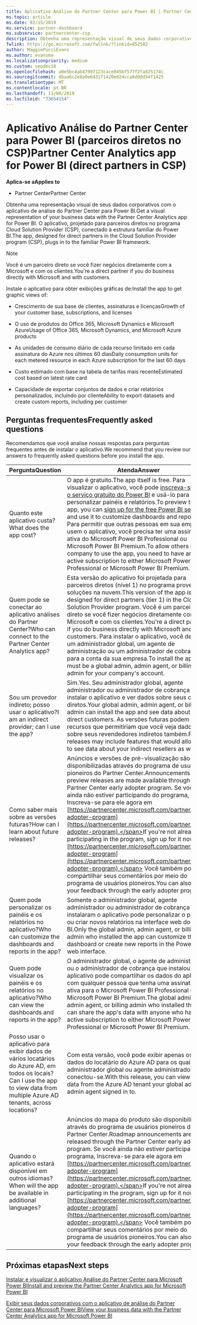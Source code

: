 ```yaml
---
title: Aplicativo Análise do Partner Center para Power BI | Partner Center
ms.topic: article
ms.date: 03/15/2019
ms.service: partner-dashboard
ms.subservice: partnercenter-csp
description: Obtenha uma representação visual de seus dados corporativos com o aplicativo de análise do Partner Center para Power BI.
fwlink: https://go.microsoft.com/fwlink/?linkid=852582
author: MaggiePucciEvans
ms.author: evansma
ms.localizationpriority: medium
ms.custom: seodec18
ms.openlocfilehash: a0e5bc4ab47997123cace045bf577f2fa825174c
ms.sourcegitcommit: dbaa6c2e8a0e6431f1420e024cca6d0dd54f1425
ms.translationtype: MT
ms.contentlocale: pt-BR
ms.lasthandoff: 11/06/2019
ms.locfileid: "73654154"
---
```

# <a name="partner-center-analytics-app-for-power-bi-direct-partners-in-csp"></a><span data-ttu-id="bd56b-103">Aplicativo Análise do Partner Center para Power BI (parceiros diretos no CSP)</span><span class="sxs-lookup"><span data-stu-id="bd56b-103">Partner Center Analytics app for Power BI (direct partners in CSP)</span></span>

<span data-ttu-id="bd56b-104">**Aplica-se a**</span><span class="sxs-lookup"><span data-stu-id="bd56b-104">**Applies to**</span></span>

- <span data-ttu-id="bd56b-105">Partner Center</span><span class="sxs-lookup"><span data-stu-id="bd56b-105">Partner Center</span></span>

<span data-ttu-id="bd56b-106">Obtenha uma representação visual de seus dados corporativos com o aplicativo de análise do Partner Center para Power BI.</span><span class="sxs-lookup"><span data-stu-id="bd56b-106">Get a visual representation of your business data with the Partner Center Analytics app for Power BI.</span></span> <span data-ttu-id="bd56b-107">O aplicativo, projetado para parceiros diretos no programa Cloud Solution Provider (CSP), conectado à estrutura familiar do Power BI.</span><span class="sxs-lookup"><span data-stu-id="bd56b-107">The app, designed for direct partners in the Cloud Solution Provider program (CSP), plugs in to the familiar Power BI framework.</span></span> 

> [!NOTE]  
> <span data-ttu-id="bd56b-108">Você é um parceiro direto se você fizer negócios diretamente com a Microsoft e com os clientes.</span><span class="sxs-lookup"><span data-stu-id="bd56b-108">You're a direct partner if you do business directly with Microsoft and with customers.</span></span> 

<span data-ttu-id="bd56b-109">Instale o aplicativo para obter exibições gráficas de:</span><span class="sxs-lookup"><span data-stu-id="bd56b-109">Install the app to get graphic views of:</span></span> 

-   <span data-ttu-id="bd56b-110">Crescimento de sua base de clientes, assinaturas e licenças</span><span class="sxs-lookup"><span data-stu-id="bd56b-110">Growth of your customer base, subscriptions, and licenses</span></span>

-   <span data-ttu-id="bd56b-111">O uso de produtos do Office 365, Microsoft Dynamics e Microsoft Azure</span><span class="sxs-lookup"><span data-stu-id="bd56b-111">Usage of Office 365, Microsoft Dynamics, and Microsoft Azure products</span></span>

-   <span data-ttu-id="bd56b-112">As unidades de consumo diário de cada recurso limitado em cada assinatura do Azure nos últimos 60 dias</span><span class="sxs-lookup"><span data-stu-id="bd56b-112">Daily consumption units for each metered resource in each Azure subscription for the last 60 days</span></span>

-   <span data-ttu-id="bd56b-113">Custo estimado com base na tabela de tarifas mais recente</span><span class="sxs-lookup"><span data-stu-id="bd56b-113">Estimated cost based on latest rate card</span></span>

-   <span data-ttu-id="bd56b-114">Capacidade de exportar conjuntos de dados e criar relatórios personalizados, incluindo por cliente</span><span class="sxs-lookup"><span data-stu-id="bd56b-114">Ability to export datasets and create custom reports, including per customer</span></span>

## <a name="frequently-asked-questions"></a><span data-ttu-id="bd56b-115">Perguntas frequentes</span><span class="sxs-lookup"><span data-stu-id="bd56b-115">Frequently asked questions</span></span>

<span data-ttu-id="bd56b-116">Recomendamos que você analise nossas respostas para perguntas frequentes antes de instalar o aplicativo.</span><span class="sxs-lookup"><span data-stu-id="bd56b-116">We recommend that you review our answers to frequently asked questions before you install the app.</span></span> 

| <span data-ttu-id="bd56b-117">**Pergunta**</span><span class="sxs-lookup"><span data-stu-id="bd56b-117">**Question**</span></span> | <span data-ttu-id="bd56b-118">**Atenda**</span><span class="sxs-lookup"><span data-stu-id="bd56b-118">**Answer**</span></span> |
| --- | ---------- |
| <span data-ttu-id="bd56b-119">Quanto este aplicativo custa?</span><span class="sxs-lookup"><span data-stu-id="bd56b-119">What does the app cost?</span></span> | <span data-ttu-id="bd56b-120">O app é gratuito.</span><span class="sxs-lookup"><span data-stu-id="bd56b-120">The app itself is free.</span></span> <span data-ttu-id="bd56b-121">Para visualizar o aplicativo, você pode [inscreva-se para o serviço gratuito do Power BI](https://go.microsoft.com/fwlink/p/?linkid=845347) e usá-lo para personalizar painéis e relatórios.</span><span class="sxs-lookup"><span data-stu-id="bd56b-121">To preview the app, you can [sign up for the free Power BI service](https://go.microsoft.com/fwlink/p/?linkid=845347) and use it to customize dashboards and reports.</span></span> <span data-ttu-id="bd56b-122">Para permitir que outras pessoas em sua empresa usem o aplicativo, você precisa ter uma assinatura ativa do Microsoft Power BI Professional ou Microsoft Power BI Premium.</span><span class="sxs-lookup"><span data-stu-id="bd56b-122">To allow others in your company to use the app, you need to have an active subscription to either Microsoft Power BI Professional or Microsoft Power BI Premium.</span></span> |
| <span data-ttu-id="bd56b-123">Quem pode se conectar ao aplicativo análises do Partner Center?</span><span class="sxs-lookup"><span data-stu-id="bd56b-123">Who can connect to the Partner Center Analytics app?</span></span> | <span data-ttu-id="bd56b-124">Esta versão do aplicativo foi projetada para parceiros diretos (nível 1) no programa provedor de soluções na nuvem.</span><span class="sxs-lookup"><span data-stu-id="bd56b-124">This version of the app is designed for direct partners (tier 1) in the Cloud Solution Provider program.</span></span> <span data-ttu-id="bd56b-125">Você é um parceiro direto se você fizer negócios diretamente com a Microsoft e com os clientes.</span><span class="sxs-lookup"><span data-stu-id="bd56b-125">You're a direct partner if you do business directly with Microsoft and with customers.</span></span> <span data-ttu-id="bd56b-126">Para instalar o aplicativo, você deve ser um administrador global, um agente de administração ou um administrador de cobrança para a conta da sua empresa.</span><span class="sxs-lookup"><span data-stu-id="bd56b-126">To install the app, you must be a global admin, admin agent, or billing admin for your company's account.</span></span> |
| <span data-ttu-id="bd56b-127">Sou um provedor indireto; posso usar o aplicativo?</span><span class="sxs-lookup"><span data-stu-id="bd56b-127">I am an indirect provider; can I use the app?</span></span> | <span data-ttu-id="bd56b-128">Sim.</span><span class="sxs-lookup"><span data-stu-id="bd56b-128">Yes.</span></span> <span data-ttu-id="bd56b-129">Seu administrador global, agente administrador ou administrador de cobrança pode instalar o aplicativo e ver dados sobre seus clientes diretos.</span><span class="sxs-lookup"><span data-stu-id="bd56b-129">Your global admin, admin agent, or billing admin can install the app and see data about your direct customers.</span></span> <span data-ttu-id="bd56b-130">As versões futuras podem incluir recursos que permitiriam que você veja dados sobre seus revendedores indiretos também.</span><span class="sxs-lookup"><span data-stu-id="bd56b-130">Future releases may include features that would allow you to see data about your indirect resellers as well.</span></span> |
| <span data-ttu-id="bd56b-131">Como saber mais sobre as versões futuras?</span><span class="sxs-lookup"><span data-stu-id="bd56b-131">How can I learn about future releases?</span></span> | <span data-ttu-id="bd56b-132">Anúncios e versões de pré-visualização são disponibilizadas através do programa de usuários pioneiros do Partner Center.</span><span class="sxs-lookup"><span data-stu-id="bd56b-132">Announcements and preview releases are made available through the Partner Center early adopter program.</span></span> <span data-ttu-id="bd56b-133">Se você ainda não estiver participando do programa, Inscreva-se para ele agora em [https://partnercenter.microsoft.com/partner/early-adopter-program](https://partnercenter.microsoft.com/partner/early-adopter-program).</span><span class="sxs-lookup"><span data-stu-id="bd56b-133">If you're not already participating in the program, sign up for it now at [https://partnercenter.microsoft.com/partner/early-adopter-program](https://partnercenter.microsoft.com/partner/early-adopter-program).</span></span> <span data-ttu-id="bd56b-134">Você também pode compartilhar seus comentários por meio do programa de usuários pioneiros.</span><span class="sxs-lookup"><span data-stu-id="bd56b-134">You can also share your feedback through the early adopter program.</span></span> |
| <span data-ttu-id="bd56b-135">Quem pode personalizar os painéis e os relatórios no aplicativo?</span><span class="sxs-lookup"><span data-stu-id="bd56b-135">Who can customize the dashboards and reports in the app?</span></span> | <span data-ttu-id="bd56b-136">Somente o administrador global, agente administrador ou administrador de cobrança que instalaram o aplicativo pode personalizar o painel ou criar novos relatórios na interface web do Power BI.</span><span class="sxs-lookup"><span data-stu-id="bd56b-136">Only the global admin, admin agent, or billing admin who installed the app can customize the dashboard or create new reports in the Power BI web interface.</span></span> |
| <span data-ttu-id="bd56b-137">Quem pode visualizar os painéis e os relatórios no aplicativo?</span><span class="sxs-lookup"><span data-stu-id="bd56b-137">Who can view the dashboards and reports in the app?</span></span> | <span data-ttu-id="bd56b-138">O administrador global, o agente de administração ou o administrador de cobrança que instalou o aplicativo pode compartilhar os dados do aplicativo com qualquer pessoa que tenha uma assinatura ativa para o Microsoft Power BI Professional ou o Microsoft Power BI Premium.</span><span class="sxs-lookup"><span data-stu-id="bd56b-138">The global admin, admin agent, or billing admin who installed the app can share the app's data with anyone who has an active subscription to either Microsoft Power BI Professional or Microsoft Power BI Premium.</span></span> |
| <span data-ttu-id="bd56b-139">Posso usar o aplicativo para exibir dados de vários locatários do Azure AD, em todos os locais?</span><span class="sxs-lookup"><span data-stu-id="bd56b-139">Can I use the app to view data from multiple Azure AD tenants, across locations?</span></span> | <span data-ttu-id="bd56b-140">Com esta versão, você pode exibir apenas os dados do locatário do Azure AD para os quais seu administrador global ou agente administrador conectou-se.</span><span class="sxs-lookup"><span data-stu-id="bd56b-140">With this release, you can view only data from the Azure AD tenant your global admin or admin agent signed in to.</span></span> | 
| <span data-ttu-id="bd56b-141">Quando o aplicativo estará disponível em outros idiomas?</span><span class="sxs-lookup"><span data-stu-id="bd56b-141">When will the app be available in additional languages?</span></span> | <span data-ttu-id="bd56b-142">Anúncios do mapa do produto são disponibilizados através do programa de usuários pioneiros do Partner Center.</span><span class="sxs-lookup"><span data-stu-id="bd56b-142">Roadmap announcements are released through the Partner Center early adopter program.</span></span> <span data-ttu-id="bd56b-143">Se você ainda não estiver participando do programa, Inscreva-se para ele agora em [https://partnercenter.microsoft.com/partner/early-adopter-program](https://partnercenter.microsoft.com/partner/early-adopter-program).</span><span class="sxs-lookup"><span data-stu-id="bd56b-143">If you're not already participating in the program, sign up for it now at [https://partnercenter.microsoft.com/partner/early-adopter-program](https://partnercenter.microsoft.com/partner/early-adopter-program).</span></span> <span data-ttu-id="bd56b-144">Você também pode compartilhar seus comentários por meio do programa de usuários pioneiros.</span><span class="sxs-lookup"><span data-stu-id="bd56b-144">You can also share your feedback through the early adopter program.</span></span> | 



## <a name="next-steps"></a><span data-ttu-id="bd56b-145">Próximas etapas</span><span class="sxs-lookup"><span data-stu-id="bd56b-145">Next steps</span></span>

[<span data-ttu-id="bd56b-146">Instalar e visualizar o aplicativo Análise do Partner Center para Microsoft Power BI</span><span class="sxs-lookup"><span data-stu-id="bd56b-146">Install and preview the Partner Center Analytics app for Microsoft Power BI</span></span>](power-bi-app-for-direct-partners-install.md)

[<span data-ttu-id="bd56b-147">Exibir seus dados corporativos com o aplicativo de análise do Partner Center para Microsoft Power BI</span><span class="sxs-lookup"><span data-stu-id="bd56b-147">View your business data with the Partner Center Analytics app for Microsoft Power BI</span></span>](power-bi-app-for-direct-partners-use.md)
